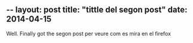 --
layout: post
title: "tittle del segon post"
date: 2014-04-15
---

Well. Finally got the segon post per veure com es mira en el firefox
